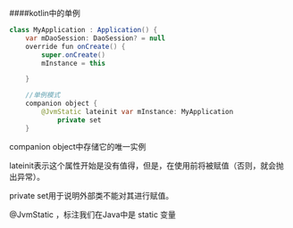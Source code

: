 ####kotlin中的单例
```java
class MyApplication : Application() {
    var mDaoSession: DaoSession? = null
    override fun onCreate() {
        super.onCreate()
        mInstance = this

    }

    //单例模式
    companion object {
        @JvmStatic lateinit var mInstance: MyApplication
            private set
    }
```
companion object中存储它的唯一实例

lateinit表示这个属性开始是没有值得，但是，在使用前将被赋值（否则，就会抛出异常）。

private set用于说明外部类不能对其进行赋值。

@JvmStatic ，标注我们在Java中是 static 变量
